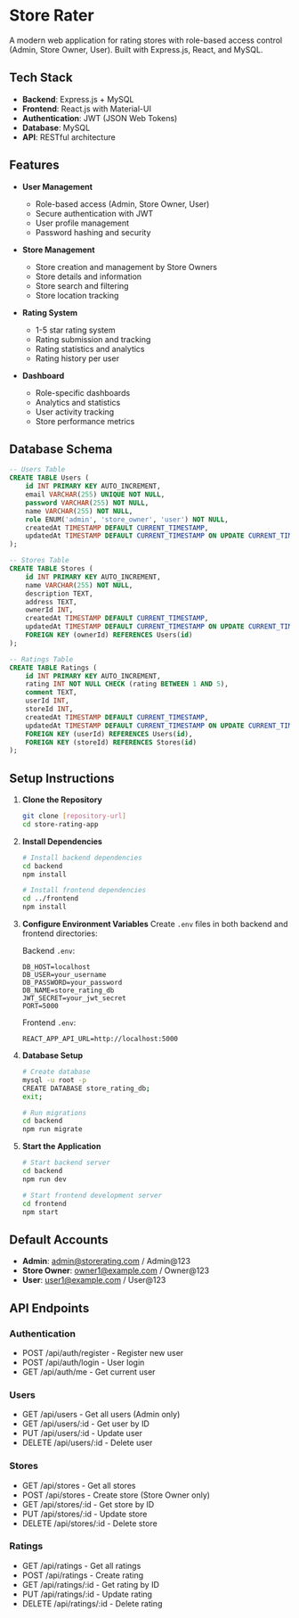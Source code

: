 # Store Rater

A modern web application for rating stores with role-based access control (Admin, Store Owner, User). Built with Express.js, React, and MySQL.

## Tech Stack
- **Backend**: Express.js + MySQL
- **Frontend**: React.js with Material-UI
- **Authentication**: JWT (JSON Web Tokens)
- **Database**: MySQL
- **API**: RESTful architecture

## Features
- **User Management**
  - Role-based access (Admin, Store Owner, User)
  - Secure authentication with JWT
  - User profile management
  - Password hashing and security

- **Store Management**
  - Store creation and management by Store Owners
  - Store details and information
  - Store search and filtering
  - Store location tracking

- **Rating System**
  - 1-5 star rating system
  - Rating submission and tracking
  - Rating statistics and analytics
  - Rating history per user

- **Dashboard**
  - Role-specific dashboards
  - Analytics and statistics
  - User activity tracking
  - Store performance metrics

## Database Schema

```sql
-- Users Table
CREATE TABLE Users (
    id INT PRIMARY KEY AUTO_INCREMENT,
    email VARCHAR(255) UNIQUE NOT NULL,
    password VARCHAR(255) NOT NULL,
    name VARCHAR(255) NOT NULL,
    role ENUM('admin', 'store_owner', 'user') NOT NULL,
    createdAt TIMESTAMP DEFAULT CURRENT_TIMESTAMP,
    updatedAt TIMESTAMP DEFAULT CURRENT_TIMESTAMP ON UPDATE CURRENT_TIMESTAMP
);

-- Stores Table
CREATE TABLE Stores (
    id INT PRIMARY KEY AUTO_INCREMENT,
    name VARCHAR(255) NOT NULL,
    description TEXT,
    address TEXT,
    ownerId INT,
    createdAt TIMESTAMP DEFAULT CURRENT_TIMESTAMP,
    updatedAt TIMESTAMP DEFAULT CURRENT_TIMESTAMP ON UPDATE CURRENT_TIMESTAMP,
    FOREIGN KEY (ownerId) REFERENCES Users(id)
);

-- Ratings Table
CREATE TABLE Ratings (
    id INT PRIMARY KEY AUTO_INCREMENT,
    rating INT NOT NULL CHECK (rating BETWEEN 1 AND 5),
    comment TEXT,
    userId INT,
    storeId INT,
    createdAt TIMESTAMP DEFAULT CURRENT_TIMESTAMP,
    updatedAt TIMESTAMP DEFAULT CURRENT_TIMESTAMP ON UPDATE CURRENT_TIMESTAMP,
    FOREIGN KEY (userId) REFERENCES Users(id),
    FOREIGN KEY (storeId) REFERENCES Stores(id)
);
```

## Setup Instructions

1. **Clone the Repository**
   ```bash
   git clone [repository-url]
   cd store-rating-app
   ```

2. **Install Dependencies**
   ```bash
   # Install backend dependencies
   cd backend
   npm install

   # Install frontend dependencies
   cd ../frontend
   npm install
   ```

3. **Configure Environment Variables**
   Create `.env` files in both backend and frontend directories:

   Backend `.env`:
   ```
   DB_HOST=localhost
   DB_USER=your_username
   DB_PASSWORD=your_password
   DB_NAME=store_rating_db
   JWT_SECRET=your_jwt_secret
   PORT=5000
   ```

   Frontend `.env`:
   ```
   REACT_APP_API_URL=http://localhost:5000
   ```

4. **Database Setup**
   ```bash
   # Create database
   mysql -u root -p
   CREATE DATABASE store_rating_db;
   exit;

   # Run migrations
   cd backend
   npm run migrate
   ```

5. **Start the Application**
   ```bash
   # Start backend server
   cd backend
   npm run dev

   # Start frontend development server
   cd frontend
   npm start
   ```

## Default Accounts
- **Admin**: admin@storerating.com / Admin@123
- **Store Owner**: owner1@example.com / Owner@123
- **User**: user1@example.com / User@123

## API Endpoints

### Authentication
- POST /api/auth/register - Register new user
- POST /api/auth/login - User login
- GET /api/auth/me - Get current user

### Users
- GET /api/users - Get all users (Admin only)
- GET /api/users/:id - Get user by ID
- PUT /api/users/:id - Update user
- DELETE /api/users/:id - Delete user

### Stores
- GET /api/stores - Get all stores
- POST /api/stores - Create store (Store Owner only)
- GET /api/stores/:id - Get store by ID
- PUT /api/stores/:id - Update store
- DELETE /api/stores/:id - Delete store

### Ratings
- GET /api/ratings - Get all ratings
- POST /api/ratings - Create rating
- GET /api/ratings/:id - Get rating by ID
- PUT /api/ratings/:id - Update rating
- DELETE /api/ratings/:id - Delete rating


